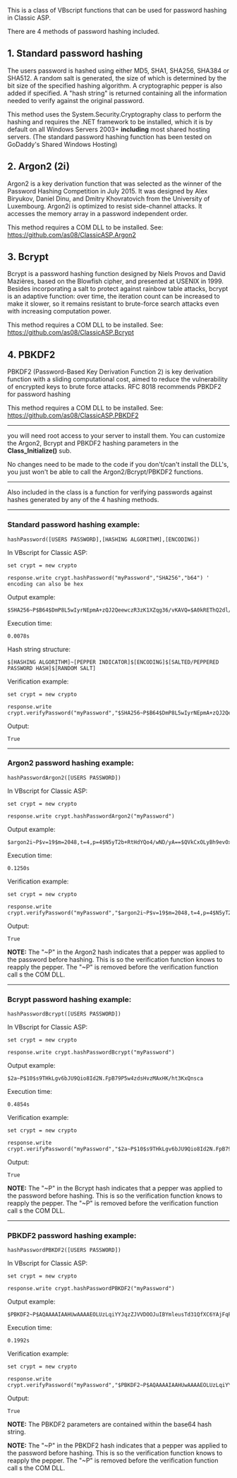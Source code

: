 This is a class of VBscript functions that can be used for password hashing in Classic ASP.

There are 4 methods of password hashing included.

## 1. Standard password hashing
The users password is hashed using either MD5, SHA1, SHA256, SHA384 or SHA512. A random salt is generated, the size of which is determined by the bit size of the specified hashing algorithm. A cryptographic pepper is also added if specified. A "hash string" is returned containing all the information needed to verify against the original password.

This method uses the System.Security.Cryptography class to perform the hashing and requires the .NET framework to be installed, which it is by default on all Windows Servers 2003+ **including** most shared hosting servers. (The standard password hashing function has been tested on GoDaddy's Shared Windows Hosting)

## 2. Argon2 (2i)
Argon2 is a key derivation function that was selected as the winner of the Password Hashing Competition in July 2015. It was designed by Alex Biryukov, Daniel Dinu, and Dmitry Khovratovich from the University of Luxembourg. Argon2i is optimized to resist side-channel attacks. It accesses the memory array in a password independent order.

This method requires a COM DLL to be installed. See: https://github.com/as08/ClassicASP.Argon2

## 3. Bcrypt
Bcrypt is a password hashing function designed by Niels Provos and David Mazières, based on the Blowfish cipher, and presented at USENIX in 1999. Besides incorporating a salt to protect against rainbow table attacks, bcrypt is an adaptive function: over time, the iteration count can be increased to make it slower, so it remains resistant to brute-force search attacks even with increasing computation power.

This method requires a COM DLL to be installed. See: https://github.com/as08/ClassicASP.Bcrypt

## 4. PBKDF2
PBKDF2 (Password-Based Key Derivation Function 2) is key derivation function with a sliding computational cost, aimed to reduce the vulnerability of encrypted keys to brute force attacks. RFC 8018 recommends PBKDF2 for password hashing

This method requires a COM DLL to be installed. See: https://github.com/as08/ClassicASP.PBKDF2

*****************************************************************************

you will need root access to your server to install them. You can customize the Argon2, Bcrypt and PBKDF2 hashing parameters in the **Class_Initialize()** sub.

No changes need to be made to the code if you don't/can't install the DLL's, you just won't be able to call the Argon2/Bcrypt/PBKDF2 functions.

*****************************************************************************

Also included in the class is a function for verifying passwords against hashes generated by any of the 4 hashing methods.

*****************************************************************************

### Standard password hashing example:

	hashPassword([USERS PASSWORD],[HASHING ALGORITHM],[ENCODING])
	
In VBscript for Classic ASP:

	set crypt = new crypto 

	response.write crypt.hashPassword("myPassword","SHA256","b64") ' encoding can also be hex
	
Output example:

	$SHA256~P$B64$DmP8L5wIyrNEpmA+zQJ2QeewczR3zK1XZqg36/vKAVQ=$A0kREThQ2dl/joc5YQqKaZq5Vh0pHAI1bFvStWJEkhw=
	
Execution time:

	0.0078s
	
Hash string structure:

	$[HASHING ALGORITHM]~[PEPPER INDICATOR]$[ENCODING]$[SALTED/PEPPERED PASSWORD HASH]$[RANDOM SALT]

Verification example:

	set crypt = new crypto

	response.write crypt.verifyPassword("myPassword","$SHA256~P$B64$DmP8L5wIyrNEpmA+zQJ2QeewczR3zK1XZqg36/vKAVQ=$A0kREThQ2dl/joc5YQqKaZq5Vh0pHAI1bFvStWJEkhw=")
	
Output:

	True
	
*****************************************************************************

### Argon2 password hashing example:

	hashPasswordArgon2([USERS PASSWORD])
	
In VBscript for Classic ASP:

	set crypt = new crypto

	response.write crypt.hashPasswordArgon2("myPassword")
	
Output example:

	$argon2i~P$v=19$m=2048,t=4,p=4$N5yT2b+RtHdYQo4/wND/yA==$QVkCxOLyBh9evOxf117BWrE+XgzSrrA4y1okUQCUW/w=
	
Execution time:

	0.1250s
	
Verification example:

	set crypt = new crypto
	
	response.write crypt.verifyPassword("myPassword","$argon2i~P$v=19$m=2048,t=4,p=4$N5yT2b+RtHdYQo4/wND/yA==$QVkCxOLyBh9evOxf117BWrE+XgzSrrA4y1okUQCUW/w=")

Output:

	True
		
**NOTE:** The "~P" in the Argon2 hash indicates that a pepper was applied to the password before hashing. This is so the verification function knows to reapply the pepper. The "~P" is removed before the verification function call s the COM DLL.

*****************************************************************************

### Bcrypt password hashing example:

	hashPasswordBcrypt([USERS PASSWORD])
	
In VBscript for Classic ASP:

	set crypt = new crypto

	response.write crypt.hashPasswordBcrypt("myPassword")
	
Output example:

	$2a~P$10$s9THkLgv6bJU9Qio8Id2N.FpB79P5w4zdsHvzMAxHK/ht3KxQnsca
	
Execution time:

	0.4854s
	
Verification example:

	set crypt = new crypto
	
	response.write crypt.verifyPassword("myPassword","$2a~P$10$s9THkLgv6bJU9Qio8Id2N.FpB79P5w4zdsHvzMAxHK/ht3KxQnsca")

Output:

	True
		
**NOTE:** The "~P" in the Bcrypt hash indicates that a pepper was applied to the password before hashing. This is so the verification function knows to reapply the pepper. The "~P" is removed before the verification function call s the COM DLL.

*****************************************************************************

### PBKDF2 password hashing example:

	hashPasswordPBKDF2([USERS PASSWORD])
	
In VBscript for Classic ASP:

	set crypt = new crypto

	response.write crypt.hashPasswordPBKDF2("myPassword")
	
Output example:

	$PBKDF2~P$AQAAAAIAAHUwAAAAEOLUzLqiYYJqzZJVVDOOJuIBYmleusTd31QfXC6YAjFqPFnSdzFns+pnqSWe8qvvLg==
	
Execution time:

	0.1992s
	
Verification example:

	set crypt = new crypto
	
	response.write crypt.verifyPassword("myPassword","$PBKDF2~P$AQAAAAIAAHUwAAAAEOLUzLqiYYJqzZJVVDOOJuIBYmleusTd31QfXC6YAjFqPFnSdzFns+pnqSWe8qvvLg==")

Output:

	True

**NOTE:** The PBKDF2 parameters are contained within the base64 hash string.

**NOTE:** The "~P" in the PBKDF2 hash indicates that a pepper was applied to the password before hashing. This is so the verification function knows to reapply the pepper. The "~P" is removed before the verification function call s the COM DLL.

